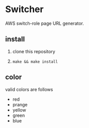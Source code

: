 # Switcher

AWS switch-role page URL generator.

## install

1. clone this repository

2. `make && make install`

## color
valid colors are follows

- red
- prange
- yellow
- green
- blue
